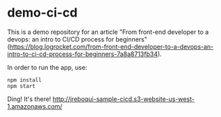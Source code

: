 # demo-ci-cd

This is a demo repository for an article "From front-end developer to a devops: an intro to CI/CD process for beginners" (https://blog.logrocket.com/from-front-end-developer-to-a-devops-an-intro-to-ci-cd-process-for-beginners-7a8a8713fb34).

In order to run the app, use:

```
npm install
npm start
```
Ding! It's there!
http://jreboqui-sample-cicd.s3-website-us-west-1.amazonaws.com/
